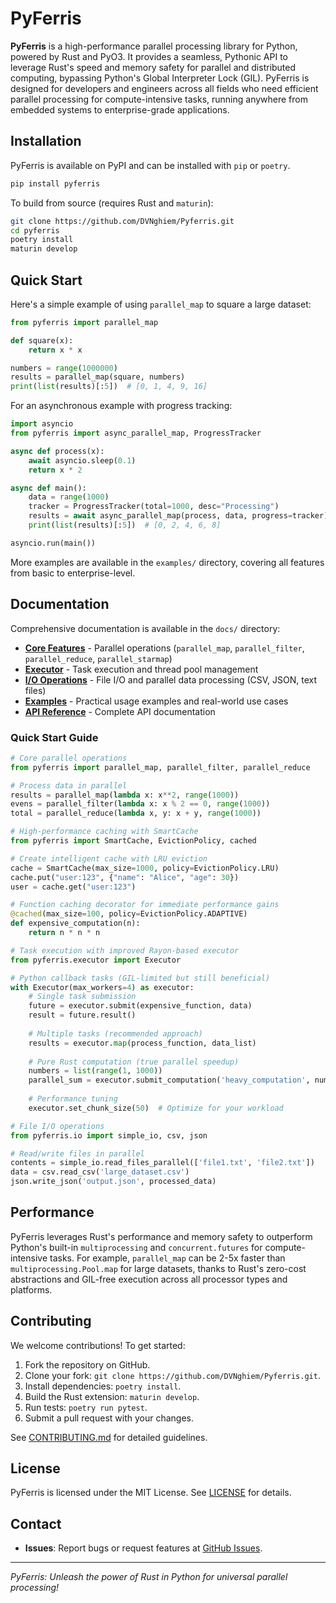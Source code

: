 # PyFerris

**PyFerris** is a high-performance parallel processing library for Python, powered by Rust and PyO3. It provides a seamless, Pythonic API to leverage Rust's speed and memory safety for parallel and distributed computing, bypassing Python's Global Interpreter Lock (GIL). PyFerris is designed for developers and engineers across all fields who need efficient parallel processing for compute-intensive tasks, running anywhere from embedded systems to enterprise-grade applications.

## Installation

PyFerris is available on PyPI and can be installed with `pip` or `poetry`.

```bash
pip install pyferris
```

To build from source (requires Rust and `maturin`):

```bash
git clone https://github.com/DVNghiem/Pyferris.git
cd pyferris
poetry install
maturin develop
```

## Quick Start

Here's a simple example of using `parallel_map` to square a large dataset:

```python
from pyferris import parallel_map

def square(x):
    return x * x

numbers = range(1000000)
results = parallel_map(square, numbers)
print(list(results)[:5])  # [0, 1, 4, 9, 16]
```

For an asynchronous example with progress tracking:

```python
import asyncio
from pyferris import async_parallel_map, ProgressTracker

async def process(x):
    await asyncio.sleep(0.1)
    return x * 2

async def main():
    data = range(1000)
    tracker = ProgressTracker(total=1000, desc="Processing")
    results = await async_parallel_map(process, data, progress=tracker)
    print(list(results)[:5])  # [0, 2, 4, 6, 8]

asyncio.run(main())
```

More examples are available in the `examples/` directory, covering all features from basic to enterprise-level.

## Documentation

Comprehensive documentation is available in the `docs/` directory:

- **[Core Features](docs/core.md)** - Parallel operations (`parallel_map`, `parallel_filter`, `parallel_reduce`, `parallel_starmap`)
- **[Executor](docs/executor.md)** - Task execution and thread pool management
- **[I/O Operations](docs/io.md)** - File I/O and parallel data processing (CSV, JSON, text files)
- **[Examples](docs/examples.md)** - Practical usage examples and real-world use cases
- **[API Reference](docs/api_reference.md)** - Complete API documentation

### Quick Start Guide

```python
# Core parallel operations
from pyferris import parallel_map, parallel_filter, parallel_reduce

# Process data in parallel
results = parallel_map(lambda x: x**2, range(1000))
evens = parallel_filter(lambda x: x % 2 == 0, range(1000))
total = parallel_reduce(lambda x, y: x + y, range(1000))

# High-performance caching with SmartCache
from pyferris import SmartCache, EvictionPolicy, cached

# Create intelligent cache with LRU eviction
cache = SmartCache(max_size=1000, policy=EvictionPolicy.LRU)
cache.put("user:123", {"name": "Alice", "age": 30})
user = cache.get("user:123")

# Function caching decorator for immediate performance gains
@cached(max_size=100, policy=EvictionPolicy.ADAPTIVE)
def expensive_computation(n):
    return n * n * n

# Task execution with improved Rayon-based executor
from pyferris.executor import Executor

# Python callback tasks (GIL-limited but still beneficial)
with Executor(max_workers=4) as executor:
    # Single task submission
    future = executor.submit(expensive_function, data)
    result = future.result()
    
    # Multiple tasks (recommended approach)
    results = executor.map(process_function, data_list)
    
    # Pure Rust computation (true parallel speedup)
    numbers = list(range(1, 1000))
    parallel_sum = executor.submit_computation('heavy_computation', numbers)
    
    # Performance tuning
    executor.set_chunk_size(50)  # Optimize for your workload

# File I/O operations
from pyferris.io import simple_io, csv, json

# Read/write files in parallel
contents = simple_io.read_files_parallel(['file1.txt', 'file2.txt'])
data = csv.read_csv('large_dataset.csv')
json.write_json('output.json', processed_data)
```

## Performance

PyFerris leverages Rust's performance and memory safety to outperform Python's built-in `multiprocessing` and `concurrent.futures` for compute-intensive tasks. For example, `parallel_map` can be 2-5x faster than `multiprocessing.Pool.map` for large datasets, thanks to Rust's zero-cost abstractions and GIL-free execution across all processor types and platforms.

## Contributing

We welcome contributions! To get started:
1. Fork the repository on GitHub.
2. Clone your fork: `git clone https://github.com/DVNghiem/Pyferris.git`.
3. Install dependencies: `poetry install`.
4. Build the Rust extension: `maturin develop`.
5. Run tests: `poetry run pytest`.
6. Submit a pull request with your changes.

See [CONTRIBUTING.md](CONTRIBUTING.md) for detailed guidelines.

## License

PyFerris is licensed under the MIT License. See [LICENSE](LICENSE) for details.

## Contact

- **Issues**: Report bugs or request features at [GitHub Issues](https://github.com/DVNghiem/Pyferris/issues).

---

*PyFerris: Unleash the power of Rust in Python for universal parallel processing!*
